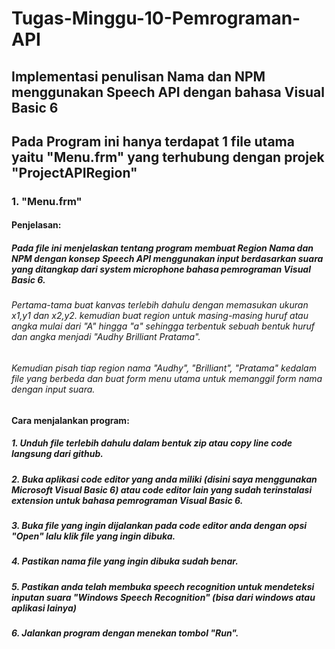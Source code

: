 # Tugas-Minggu-10-Pemrograman-API
## Implementasi penulisan Nama dan NPM menggunakan Speech API dengan bahasa Visual Basic 6

## Pada Program ini hanya terdapat 1 file utama yaitu "Menu.frm" yang terhubung dengan projek "ProjectAPIRegion"

### 1. "Menu.frm"
#### Penjelasan:

##### Pada file ini menjelaskan tentang program membuat Region Nama dan NPM dengan konsep Speech API menggunakan input berdasarkan suara yang ditangkap dari system microphone bahasa pemrograman Visual Basic 6.

###### Pertama-tama buat kanvas terlebih dahulu dengan memasukan ukuran x1,y1 dan x2,y2. kemudian buat region untuk masing-masing huruf atau angka mulai dari "A" hingga "a" sehingga terbentuk sebuah bentuk huruf dan angka menjadi "Audhy Brilliant Pratama".

###### Kemudian pisah tiap region nama "Audhy", "Brilliant", "Pratama" kedalam file yang berbeda dan buat form menu utama untuk memanggil form nama dengan input suara.

#### Cara menjalankan program:

##### 1. Unduh file terlebih dahulu dalam bentuk zip atau copy line code langsung dari github.
##### 2. Buka aplikasi code editor yang anda miliki (disini saya menggunakan Microsoft Visual Basic 6) atau code editor lain yang sudah terinstalasi extension untuk bahasa pemrograman Visual Basic 6.
##### 3. Buka file yang ingin dijalankan pada code editor anda dengan opsi "Open" lalu klik file yang ingin dibuka.
##### 4. Pastikan nama file yang ingin dibuka sudah benar.
##### 5. Pastikan anda telah membuka speech recognition untuk mendeteksi inputan suara "Windows Speech Recognition" (bisa dari windows atau aplikasi lainya)
##### 6. Jalankan program dengan menekan tombol "Run".
